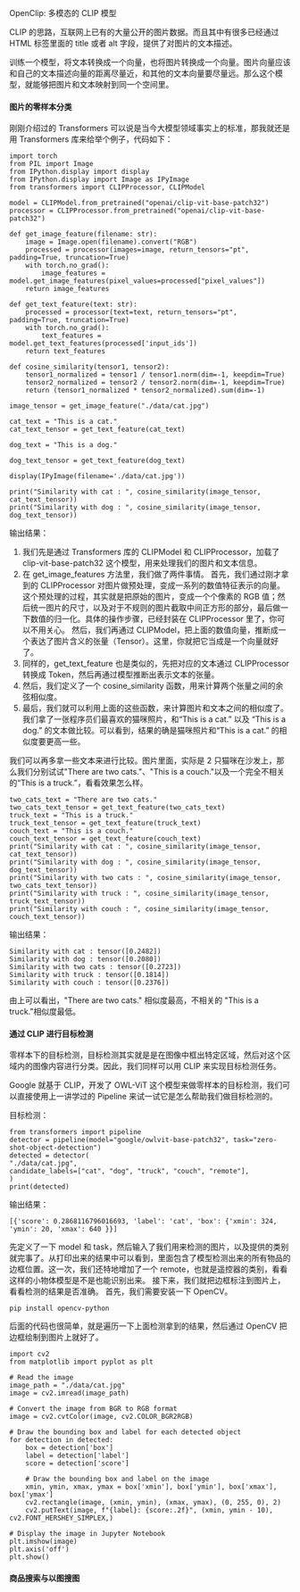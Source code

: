 OpenClip: 多模态的 CLIP 模型

CLIP 的思路，互联网上已有的大量公开的图片数据。而且其中有很多已经通过 HTML 标签里面的 title 或者 alt 字段，提供了对图片的文本描述。

训练一个模型，将文本转换成一个向量，也将图片转换成一个向量。图片向量应该和自己的文本描述向量的距离尽量近，和其他的文本向量要尽量远。那么这个模型，就能够把图片和文本映射到同一个空间里。

#### 图片的零样本分类

刚刚介绍过的 Transformers 可以说是当今大模型领域事实上的标准，那我就还是用 Transformers 库来给举个例子，代码如下：

```
import torch
from PIL import Image
from IPython.display import display
from IPython.display import Image as IPyImage
from transformers import CLIPProcessor, CLIPModel

model = CLIPModel.from_pretrained("openai/clip-vit-base-patch32")
processor = CLIPProcessor.from_pretrained("openai/clip-vit-base-patch32")

def get_image_feature(filename: str):
    image = Image.open(filename).convert("RGB")
    processed = processor(images=image, return_tensors="pt", padding=True, truncation=True)
    with torch.no_grad():
        image_features = model.get_image_features(pixel_values=processed["pixel_values"])
    return image_features

def get_text_feature(text: str):
    processed = processor(text=text, return_tensors="pt", padding=True, truncation=True)
    with torch.no_grad():
        text_features = model.get_text_features(processed['input_ids'])
    return text_features

def cosine_similarity(tensor1, tensor2):
    tensor1_normalized = tensor1 / tensor1.norm(dim=-1, keepdim=True)
    tensor2_normalized = tensor2 / tensor2.norm(dim=-1, keepdim=True)
    return (tensor1_normalized * tensor2_normalized).sum(dim=-1)

image_tensor = get_image_feature("./data/cat.jpg")

cat_text = "This is a cat."
cat_text_tensor = get_text_feature(cat_text)

dog_text = "This is a dog."

dog_text_tensor = get_text_feature(dog_text)

display(IPyImage(filename='./data/cat.jpg'))

print("Similarity with cat : ", cosine_similarity(image_tensor, cat_text_tensor))
print("Similarity with dog : ", cosine_similarity(image_tensor, dog_text_tensor))
```

输出结果：
![]()

1. 我们先是通过 Transformers 库的 CLIPModel 和 CLIPProcessor，加载了 clip-vit-base-patch32 这个模型，用来处理我们的图片和文本信息。
2. 在 get_image_features 方法里，我们做了两件事情。
   首先，我们通过刚才拿到的 CLIPProcessor 对图片做预处理，变成一系列的数值特征表示的向量。这个预处理的过程，其实就是把原始的图片，变成一个个像素的 RGB 值；然后统一图片的尺寸，以及对于不规则的图片截取中间正方形的部分，最后做一下数值的归一化。具体的操作步骤，已经封装在 CLIPProcessor 里了，你可以不用关心。
   然后，我们再通过 CLIPModel，把上面的数值向量，推断成一个表达了图片含义的张量（Tensor）。这里，你就把它当成是一个向量就好了。
3. 同样的，get_text_feature 也是类似的，先把对应的文本通过 CLIPProcessor 转换成 Token，然后再通过模型推断出表示文本的张量。
4. 然后，我们定义了一个 cosine_similarity 函数，用来计算两个张量之间的余弦相似度。
5. 最后，我们就可以利用上面的这些函数，来计算图片和文本之间的相似度了。我们拿了一张程序员们最喜欢的猫咪照片，和“This is a cat.” 以及 “This is a dog.” 的文本做比较。可以看到，结果的确是猫咪照片和“This is a cat.” 的相似度要更高一些。

我们可以再多拿一些文本来进行比较。图片里面，实际是 2 只猫咪在沙发上，那么我们分别试试"There are two cats."、"This is a couch."以及一个完全不相关的“This is a truck.”，看看效果怎么样。

```
two_cats_text = "There are two cats."
two_cats_text_tensor = get_text_feature(two_cats_text)
truck_text = "This is a truck."
truck_text_tensor = get_text_feature(truck_text)
couch_text = "This is a couch."
couch_text_tensor = get_text_feature(couch_text)
print("Similarity with cat : ", cosine_similarity(image_tensor, cat_text_tensor))
print("Similarity with dog : ", cosine_similarity(image_tensor, dog_text_tensor))
print("Similarity with two cats : ", cosine_similarity(image_tensor, two_cats_text_tensor))
print("Similarity with truck : ", cosine_similarity(image_tensor, truck_text_tensor))
print("Similarity with couch : ", cosine_similarity(image_tensor, couch_text_tensor))
```

输出结果：

```
Similarity with cat : tensor([0.2482])
Similarity with dog : tensor([0.2080])
Similarity with two cats : tensor([0.2723])
Similarity with truck : tensor([0.1814])
Similarity with couch : tensor([0.2376])
```

由上可以看出，"There are two cats." 相似度最高，不相关的 "This is a truck."相似度最低。

#### 通过 CLIP 进行目标检测

零样本下的目标检测，目标检测其实就是是在图像中框出特定区域，然后对这个区域内的图像内容进行分类。因此，我们同样可以用 CLIP 来实现目标检测任务。

Google 就基于 CLIP，开发了 OWL-ViT 这个模型来做零样本的目标检测，我们可以直接使用上一讲学过的 Pipeline 来试一试它是怎么帮助我们做目标检测的。

目标检测：

```
from transformers import pipeline
detector = pipeline(model="google/owlvit-base-patch32", task="zero-shot-object-detection")
detected = detector(
"./data/cat.jpg",
candidate_labels=["cat", "dog", "truck", "couch", "remote"],
)
print(detected)
```

输出结果：

```
[{'score': 0.2868116796016693, 'label': 'cat', 'box': {'xmin': 324, 'ymin': 20, 'xmax': 640 }}]
```

先定义了一下 model 和 task，然后输入了我们用来检测的图片，以及提供的类别就完事了。从打印出来的结果中可以看到，里面包含了模型检测出来的所有物品的边框位置。这一次，我们还特地增加了一个 remote，也就是遥控器的类别，看看这样的小物体模型是不是也能识别出来。
接下来，我们就把边框标注到图片上，看看检测的结果是否准确。
首先，我们需要安装一下 OpenCV。

```
pip install opencv-python
```

后面的代码也很简单，就是遍历一下上面检测拿到的结果，然后通过 OpenCV 把边框绘制到图片上就好了。

```
import cv2
from matplotlib import pyplot as plt

# Read the image
image_path = "./data/cat.jpg"
image = cv2.imread(image_path)

# Convert the image from BGR to RGB format
image = cv2.cvtColor(image, cv2.COLOR_BGR2RGB)

# Draw the bounding box and label for each detected object
for detection in detected:
    box = detection['box']
    label = detection['label']
    score = detection['score']

    # Draw the bounding box and label on the image
    xmin, ymin, xmax, ymax = box['xmin'], box['ymin'], box['xmax'], box['ymax']
    cv2.rectangle(image, (xmin, ymin), (xmax, ymax), (0, 255, 0), 2)
    cv2.putText(image, f"{label}: {score:.2f}", (xmin, ymin - 10), cv2.FONT_HERSHEY_SIMPLEX,)

# Display the image in Jupyter Notebook
plt.imshow(image)
plt.axis('off')
plt.show()
```

#### 商品搜索与以图搜图
